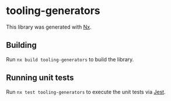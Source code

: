 # tooling-generators

This library was generated with [Nx](https://nx.dev).

## Building

Run `nx build tooling-generators` to build the library.

## Running unit tests

Run `nx test tooling-generators` to execute the unit tests via [Jest](https://jestjs.io).
